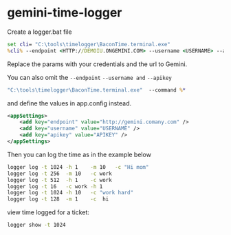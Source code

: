 # gemini-time-logger


Create a logger.bat file 

```cmd
set cli= "C:\tools\timelogger\BaconTime.terminal.exe"
%cli% --endpoint <HTTP://DEMOIU.ONGEMINI.COM> --username <USERNAME> --apikey <APIKEY> --command %*  
```
Replace the params with your credentials and the url to Gemini.

You can also omit the ```--endpoint``` ```--username and``` ```--apikey```

```cmd
"C:\tools\timelogger\BaconTime.terminal.exe"  --command %*  
```

and define the values in app.config instead.

```xml
<appSettings>
    <add key="endpoint" value="http://gemini.comany.com" />
    <add key="username" value="USERNAME" />
    <add key="apikey" value="APIKEY" />
</appSettings>
```


Then you can log the time as in the example below

```bat
logger log -t 1024 -h 1    -m 10   -c "Hi mom"    
logger log -t 256  -m 10   -c work                           
logger log -t 512  -h 1    -c work            
logger log -t 16   -c work -h 1              
logger log -t 1024 -h 10   -c "work hard" 
logger log -t 128  -m 1    -c  hi   
```

view time logged for a ticket:

```bat
logger show -t 1024
```
